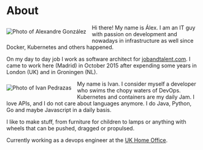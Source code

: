 About
=====

![Photo of Alexandre González](../static/alex.jpg)
<style>img{float: left; padding: 10px 15px 10px 0px;}</style>

Hi there! My name is Álex. I am an IT guy with passion on development and nowadays in infrastructure as well since Docker, Kubernetes and others happened.

On my day to day job I work as software architect for  [jobandtalent.com](https://jobandtalent.com). I came to work here (Madrid) in October 2015 after expending some years in London (UK) and in Groningen (NL).


![Photo of Ivan Pedrazas](../static/ivan.jpg)
<style>img{float: left; padding: 10px 15px 10px 0px;}</style>

My name is Ivan. I consider myself a developer who swims the chopy waters of DevOps. Kubernetes and containers are my daily Jam. I love APIs, and I do not care about languages anymore. I do Java, Python, Go and maybe Javascript in a daily basis.

I like to make stuff, from furniture for children to lamps or anything with wheels that can be pushed, dragged or propulsed.

Currently working as a devops engineer at the [UK Home Office](https://www.gov.uk/government/organisations/home-office).

